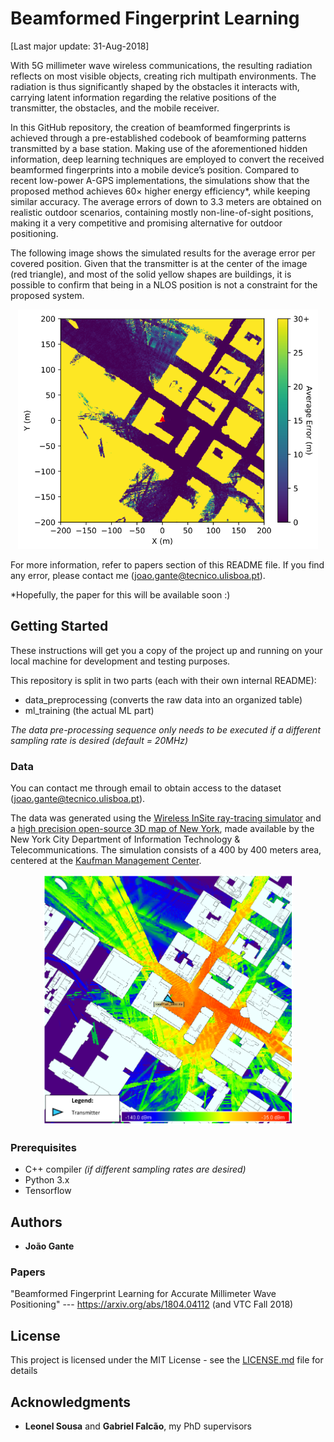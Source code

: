 # Beamformed Fingerprint Learning

[Last major update: 31-Aug-2018]

With 5G millimeter wave wireless communications, the resulting radiation reflects on most visible
objects, creating rich multipath environments. The radiation is thus significantly shaped by the obstacles
it interacts with, carrying latent information regarding the relative positions of the transmitter, the
obstacles, and the mobile receiver.

In this GitHub repository, the creation of beamformed fingerprints is achieved
through a pre-established codebook of beamforming patterns transmitted by a base station. Making use
of the aforementioned hidden information, deep learning techniques are employed to
convert the received beamformed fingerprints into a mobile device’s position. Compared to recent low-power
A-GPS implementations, the simulations show that the proposed method achieves 60× higher
energy efficiency*, while keeping similar accuracy. The average errors of down to 3.3 meters are obtained
on realistic outdoor scenarios, containing mostly non-line-of-sight positions, making it a very competitive
and promising alternative for outdoor positioning.

The following image shows the simulated results for the average error per covered position. Given that the transmitter 
is at the center of the image (red triangle), and most of the solid yellow shapes are buildings, it is possible 
to confirm that being in a NLOS position is not a constraint for the proposed system.

<p align="center">
  <img src="images/error_vs_position.PNG" width="480"/>
</p>

For more information, refer to papers section of this README file. If you find any error, please contact me (joao.gante@tecnico.ulisboa.pt).

*Hopefully, the paper for this will be available soon :)



## Getting Started

These instructions will get you a copy of the project up and running on your local machine for development and testing purposes.

This repository is split in two parts (each with their own internal README):
- data_preprocessing (converts the raw data into an organized table)
- ml_training (the actual ML part)

*The data pre-processing sequence only needs to be executed if a different sampling rate is desired (default = 20MHz)*

### Data

You can contact me through email to obtain access to the dataset (joao.gante@tecnico.ulisboa.pt).

The data was generated using the [Wireless InSite ray-tracing simulator](https://www.remcom.com/wireless-insite-em-propagation-software/) and a [high precision open-source 3D map of New York](http://www1.nyc.gov/site/doitt/initiatives/3d-building.page), made available by the New York City Department of Information Technology & Telecommunications. The simulation consists of a 400 by 400 meters area, centered at the [Kaufman Management Center](https://goo.gl/maps/xrqvT9VS59K2).

<p align="center">
  <img src="images/propagation.PNG" width="400"/>
</p>


### Prerequisites

- C++ compiler *(if different sampling rates are desired)*
- Python 3.x
- Tensorflow


## Authors

* **João Gante**

### Papers

"Beamformed Fingerprint Learning for Accurate Millimeter Wave Positioning" --- https://arxiv.org/abs/1804.04112 (and VTC Fall 2018)

## License

This project is licensed under the MIT License - see the [LICENSE.md](LICENSE.md) file for details

## Acknowledgments

* **Leonel Sousa** and **Gabriel Falcão**, my PhD supervisors
